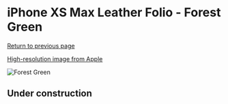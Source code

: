 # iPhone XS Max Leather Folio - Forest Green

[Return to previous page](/iphone_x)

[High-resolution image from Apple](https://store.storeimages.cdn-apple.com/8756/as-images.apple.com/is/MRX42?wid=4500&hei=4500&fmt=png)

<div style="width: 512px"><img src="/almost_uncompressed/MRX42.webp" alt="Forest Green"></div>

## Under construction
